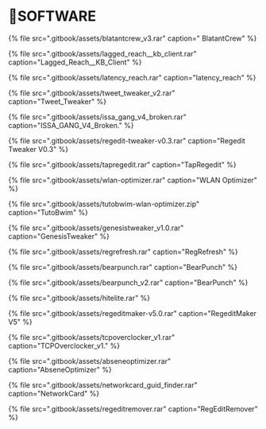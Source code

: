 # 📁SOFTWARE



{% file src=".gitbook/assets/blatantcrew\_v3.rar" caption=" BlatantCrew" %}

{% file src=".gitbook/assets/lagged\_reach\_\_kb\_client.rar" caption="Lagged\_Reach\_\_KB\_Client" %}

{% file src=".gitbook/assets/latency\_reach.rar" caption="latency\_reach" %}

{% file src=".gitbook/assets/tweet\_tweaker\_v2.rar" caption="Tweet\_Tweaker" %}

{% file src=".gitbook/assets/issa\_gang\_v4\_broken.rar" caption="ISSA\_GANG\_V4\_Broken." %}

{% file src=".gitbook/assets/regedit-tweaker-v0.3.rar" caption="Regedit Tweaker V0.3" %}

{% file src=".gitbook/assets/tapregedit.rar" caption="TapRegedit" %}

{% file src=".gitbook/assets/wlan-optimizer.rar" caption="WLAN Optimizer" %}

{% file src=".gitbook/assets/tutobwim-wlan-optimizer.zip" caption="TutoBwim" %}

{% file src=".gitbook/assets/genesistweaker\_v1.0.rar" caption="GenesisTweaker" %}

{% file src=".gitbook/assets/regrefresh.rar" caption="RegRefresh" %}

{% file src=".gitbook/assets/bearpunch.rar" caption="BearPunch" %}

{% file src=".gitbook/assets/bearpunch\_v2.rar" caption="BearPunch" %}

{% file src=".gitbook/assets/hitelite.rar" %}

{% file src=".gitbook/assets/regeditmaker-v5.0.rar" caption="RegeditMaker V5" %}

{% file src=".gitbook/assets/tcpoverclocker\_v1.rar" caption="TCPOverclocker\_v1." %}

{% file src=".gitbook/assets/abseneoptimizer.rar" caption="AbseneOptimizer" %}

{% file src=".gitbook/assets/networkcard\_guid\_finder.rar" caption="NetworkCard" %}

{% file src=".gitbook/assets/regeditremover.rar" caption="RegEditRemover" %}



